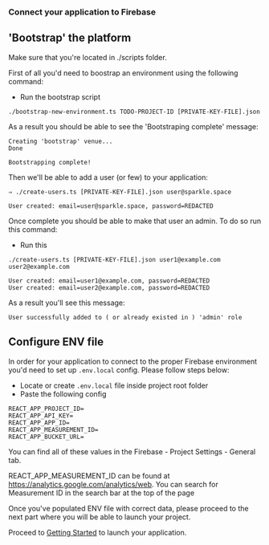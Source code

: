 ### Connect your application to Firebase
## 'Bootstrap' the platform

Make sure that you're located in ./scripts folder.

First of all you'd need to boostrap an environment using the following command:

* Run the bootstrap script

```
./bootstrap-new-environment.ts TODO-PROJECT-ID [PRIVATE-KEY-FILE].json
```

As a result you should be able to see the 'Bootstraping complete' message:

```
Creating 'bootstrap' venue...
Done

Bootstrapping complete!
```

Then we'll be able to add a user (or few) to your application:

```
⇒ ./create-users.ts [PRIVATE-KEY-FILE].json user@sparkle.space

User created: email=user@sparkle.space, password=REDACTED
```

Once complete you should be able to make that user an admin. To do so run this command:
* Run this

```
./create-users.ts [PRIVATE-KEY-FILE].json user1@example.com user2@example.com

User created: email=user1@example.com, password=REDACTED
User created: email=user2@example.com, password=REDACTED
```

As a result you'll see this message:

```
User successfully added to ( or already existed in ) 'admin' role
```
## Configure ENV file

In order for your application to connect to the proper Firebase environment you'd need to set up `.env.local` config. Please follow steps below:

* Locate or create `.env.local` file inside project root folder
* Paste the following config

```
REACT_APP_PROJECT_ID=
REACT_APP_API_KEY=
REACT_APP_APP_ID=
REACT_APP_MEASUREMENT_ID=
REACT_APP_BUCKET_URL=
```

You can find all of these values in the Firebase - Project Settings - General tab.

REACT_APP_MEASUREMENT_ID can be found at https://analytics.google.com/analytics/web. You can search for Measurement ID in the search bar at the top of the page

Once you've populated ENV file with correct data, please proceed to the next part where you will be able to launch your project.

Proceed to [Getting Started](docs/getting-started.md) to launch your application.
